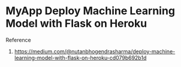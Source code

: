 # MyApp Deploy Machine Learning Model with Flask on Heroku

Reference
1. https://medium.com/@nutanbhogendrasharma/deploy-machine-learning-model-with-flask-on-heroku-cd079b692b1d
